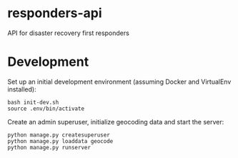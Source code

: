 # responders-api
API for disaster recovery first responders

# Development

Set up an initial development environment (assuming Docker and VirtualEnv installed):

```
bash init-dev.sh
source .env/bin/activate
```

Create an admin superuser, initialize geocoding data and start the server:

```
python manage.py createsuperuser
python manage.py loaddata geocode
python manage.py runserver
```
